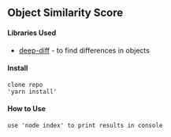 ## Object Similarity Score

#### Libraries Used

- [deep-diff](https://github.com/flitbit/diff) - to find differences in objects

#### Install

    clone repo
    'yarn install'

#### How to Use

    use 'node index' to print results in console
